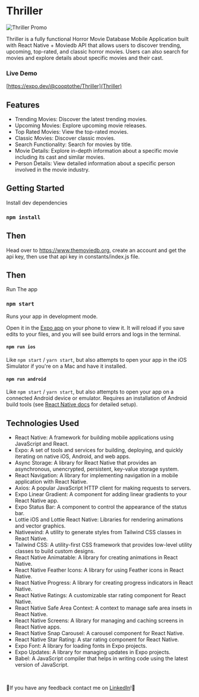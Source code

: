 # Thriller
![Thriller Promo](https://github.com/cooptothe/Thriller/assets/113931110/42e7d9af-d4ac-46a4-b889-2d249ee459ca)

Thriller is a fully functional Horror Movie Database Mobile Application built with React Native + Moviedb API that allows users to discover trending, upcoming, top-rated, and classic horror movies. Users can also search for movies and explore details about specific movies and their cast.

### Live Demo
[https://expo.dev/@cooptothe/Thriller](Thriller)

## Features
- Trending Movies: Discover the latest trending movies.
- Upcoming Movies: Explore upcoming movie releases.
- Top Rated Movies: View the top-rated movies.
- Classic Movies: Discover classic movies.
- Search Functionality: Search for movies by title.
- Movie Details: Explore in-depth information about a specific movie including its cast and similar movies.
- Person Details: View detailed information about a specific person involved in the movie industry.

## Getting Started

Install dev dependencies

### `npm install`

## Then

Head over to https://www.themoviedb.org, create an account and get the api key, then use that api key in constants/index.js file.

## Then

Run The app

### `npm start`

Runs your app in development mode.

Open it in the [Expo app](https://expo.io) on your phone to view it. It will reload if you save edits to your files, and you will see build errors and logs in the terminal.

#### `npm run ios`

Like `npm start` / `yarn start`, but also attempts to open your app in the iOS Simulator if you're on a Mac and have it installed.

#### `npm run android`

Like `npm start` / `yarn start`, but also attempts to open your app on a connected Android device or emulator. Requires an installation of Android build tools (see [React Native docs](https://facebook.github.io/react-native/docs/getting-started.html) for detailed setup).

## Technologies Used
- React Native: A framework for building mobile applications using JavaScript and React.
- Expo: A set of tools and services for building, deploying, and quickly iterating on native iOS, Android, and web apps.
- Async Storage: A library for React Native that provides an asynchronous, unencrypted, persistent, key-value storage system.
- React Navigation: A library for implementing navigation in a mobile application with React Native.
- Axios: A popular JavaScript HTTP client for making requests to servers.
- Expo Linear Gradient: A component for adding linear gradients to your React Native app.
- Expo Status Bar: A component to control the appearance of the status bar.
- Lottie iOS and Lottie React Native: Libraries for rendering animations and vector graphics.
- Nativewind: A utility to generate styles from Tailwind CSS classes in React Native.
- Tailwind CSS: A utility-first CSS framework that provides low-level utility classes to build custom designs.
- React Native Animatable: A library for creating animations in React Native.
- React Native Feather Icons: A library for using Feather icons in React Native.
- React Native Progress: A library for creating progress indicators in React Native.
- React Native Ratings: A customizable star rating component for React Native.
- React Native Safe Area Context: A context to manage safe area insets in React Native.
- React Native Screens: A library for managing and caching screens in React Native apps.
- React Native Snap Carousel: A carousel component for React Native.
- React Native Star Rating: A star rating component for React Native.
- Expo Font: A library for loading fonts in Expo projects.
- Expo Updates: A library for managing updates in Expo projects.
- Babel: A JavaScript compiler that helps in writing code using the latest version of JavaScript.

<br />

👻If you have any feedback contact me on [LinkedIn](https://www.linkedin.com/in/edwardcooperii/)!🎃
